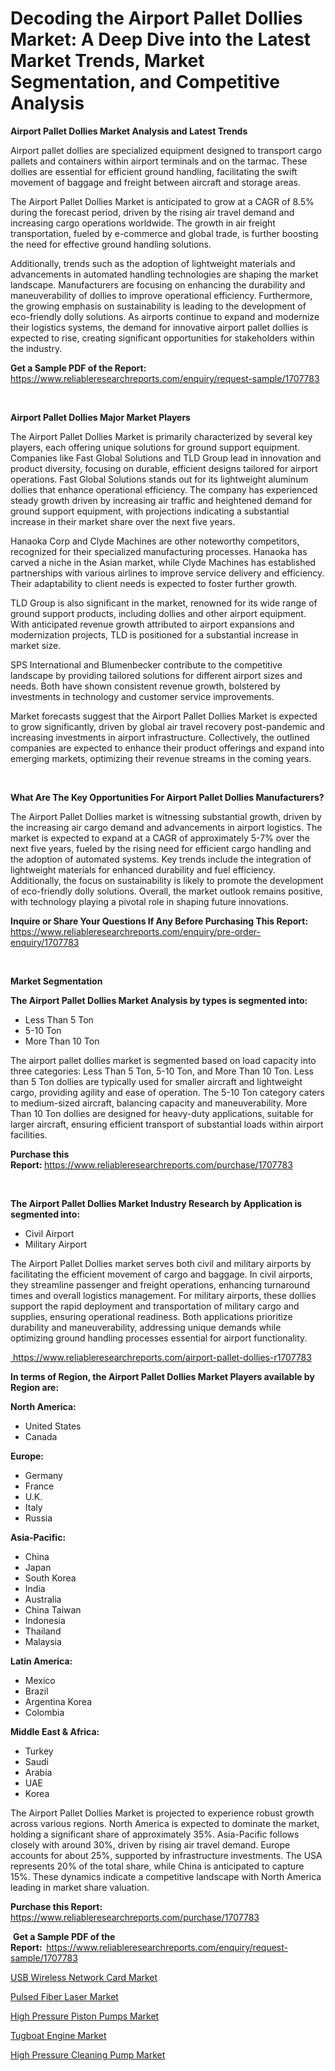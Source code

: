 <p><h1>Decoding the Airport Pallet Dollies Market: A Deep Dive into the Latest Market Trends, Market Segmentation, and Competitive Analysis</h1></p><p><strong>Airport Pallet Dollies Market Analysis and Latest Trends</strong></p>
<p><p>Airport pallet dollies are specialized equipment designed to transport cargo pallets and containers within airport terminals and on the tarmac. These dollies are essential for efficient ground handling, facilitating the swift movement of baggage and freight between aircraft and storage areas. </p><p>The Airport Pallet Dollies Market is anticipated to grow at a CAGR of 8.5% during the forecast period, driven by the rising air travel demand and increasing cargo operations worldwide. The growth in air freight transportation, fueled by e-commerce and global trade, is further boosting the need for effective ground handling solutions. </p><p>Additionally, trends such as the adoption of lightweight materials and advancements in automated handling technologies are shaping the market landscape. Manufacturers are focusing on enhancing the durability and maneuverability of dollies to improve operational efficiency. Furthermore, the growing emphasis on sustainability is leading to the development of eco-friendly dolly solutions. As airports continue to expand and modernize their logistics systems, the demand for innovative airport pallet dollies is expected to rise, creating significant opportunities for stakeholders within the industry.</p></p>
<p><strong>Get a Sample PDF of the Report:&nbsp;</strong> <a href="https://www.reliableresearchreports.com/enquiry/request-sample/1707783?utm_campaign=38&utm_medium=2&utm_source=Github&utm_content=ia&utm_term=18122024&utm_id=airport-pallet-dollies">https://www.reliableresearchreports.com/enquiry/request-sample/1707783</a></p>
<p>&nbsp;</p>
<p><strong>Airport Pallet Dollies Major Market Players</strong></p>
<p><p>The Airport Pallet Dollies Market is primarily characterized by several key players, each offering unique solutions for ground support equipment. Companies like Fast Global Solutions and TLD Group lead in innovation and product diversity, focusing on durable, efficient designs tailored for airport operations. Fast Global Solutions stands out for its lightweight aluminum dollies that enhance operational efficiency. The company has experienced steady growth driven by increasing air traffic and heightened demand for ground support equipment, with projections indicating a substantial increase in their market share over the next five years.</p><p>Hanaoka Corp and Clyde Machines are other noteworthy competitors, recognized for their specialized manufacturing processes. Hanaoka has carved a niche in the Asian market, while Clyde Machines has established partnerships with various airlines to improve service delivery and efficiency. Their adaptability to client needs is expected to foster further growth.</p><p>TLD Group is also significant in the market, renowned for its wide range of ground support products, including dollies and other airport equipment. With anticipated revenue growth attributed to airport expansions and modernization projects, TLD is positioned for a substantial increase in market size.</p><p>SPS International and Blumenbecker contribute to the competitive landscape by providing tailored solutions for different airport sizes and needs. Both have shown consistent revenue growth, bolstered by investments in technology and customer service improvements.</p><p>Market forecasts suggest that the Airport Pallet Dollies Market is expected to grow significantly, driven by global air travel recovery post-pandemic and increasing investments in airport infrastructure. Collectively, the outlined companies are expected to enhance their product offerings and expand into emerging markets, optimizing their revenue streams in the coming years.</p></p>
<p>&nbsp;</p>
<p><strong>What Are The Key Opportunities For Airport Pallet Dollies Manufacturers?</strong></p>
<p><p>The Airport Pallet Dollies market is witnessing substantial growth, driven by the increasing air cargo demand and advancements in airport logistics. The market is expected to expand at a CAGR of approximately 5-7% over the next five years, fueled by the rising need for efficient cargo handling and the adoption of automated systems. Key trends include the integration of lightweight materials for enhanced durability and fuel efficiency. Additionally, the focus on sustainability is likely to promote the development of eco-friendly dolly solutions. Overall, the market outlook remains positive, with technology playing a pivotal role in shaping future innovations.</p></p>
<p><strong>Inquire or Share Your Questions If Any Before Purchasing This Report:</strong> <a href="https://www.reliableresearchreports.com/enquiry/pre-order-enquiry/1707783?utm_campaign=38&utm_medium=2&utm_source=Github&utm_content=ia&utm_term=18122024&utm_id=airport-pallet-dollies">https://www.reliableresearchreports.com/enquiry/pre-order-enquiry/1707783</a></p>
<p>&nbsp;</p>
<p><strong>Market Segmentation</strong></p>
<p><strong>The Airport Pallet Dollies Market Analysis by types is segmented into:</strong></p>
<p><ul><li>Less Than 5 Ton</li><li>5-10 Ton</li><li>More Than 10 Ton</li></ul></p>
<p><p>The airport pallet dollies market is segmented based on load capacity into three categories: Less Than 5 Ton, 5-10 Ton, and More Than 10 Ton. Less than 5 Ton dollies are typically used for smaller aircraft and lightweight cargo, providing agility and ease of operation. The 5-10 Ton category caters to medium-sized aircraft, balancing capacity and maneuverability. More Than 10 Ton dollies are designed for heavy-duty applications, suitable for larger aircraft, ensuring efficient transport of substantial loads within airport facilities.</p></p>
<p><strong>Purchase this Report:&nbsp;</strong><a href="https://www.reliableresearchreports.com/purchase/1707783?utm_campaign=38&utm_medium=2&utm_source=Github&utm_content=ia&utm_term=18122024&utm_id=airport-pallet-dollies">https://www.reliableresearchreports.com/purchase/1707783</a></p>
<p>&nbsp;</p>
<p><strong>The Airport Pallet Dollies Market Industry Research by Application is segmented into:</strong></p>
<p><ul><li>Civil Airport</li><li>Military Airport</li></ul></p>
<p><p>The Airport Pallet Dollies market serves both civil and military airports by facilitating the efficient movement of cargo and baggage. In civil airports, they streamline passenger and freight operations, enhancing turnaround times and overall logistics management. For military airports, these dollies support the rapid deployment and transportation of military cargo and supplies, ensuring operational readiness. Both applications prioritize durability and maneuverability, addressing unique demands while optimizing ground handling processes essential for airport functionality.</p></p>
<p><a href="https://www.reliableresearchreports.com/airport-pallet-dollies-r1707783?utm_campaign=38&utm_medium=2&utm_source=Github&utm_content=ia&utm_term=18122024&utm_id=airport-pallet-dollies">&nbsp;https://www.reliableresearchreports.com/airport-pallet-dollies-r1707783</a></p>
<p><strong>In terms of Region, the Airport Pallet Dollies Market Players available by Region are:</strong></p>
<p>
    <p> <strong> North America: </strong>
        <ul>
            <li>United States</li>
            <li>Canada</li>
        </ul>
        </p> 
    <p> <strong> Europe: </strong>
        <ul>
            <li>Germany</li>
            <li>France</li>
            <li>U.K.</li>
            <li>Italy</li>
            <li>Russia</li>
        </ul>
        </p> 
    <p> <strong> Asia-Pacific: </strong>
        <ul>
            <li>China</li>
            <li>Japan</li>
            <li>South Korea</li>
            <li>India</li>
            <li>Australia</li>
            <li>China Taiwan</li>
            <li>Indonesia</li>
            <li>Thailand</li>
            <li>Malaysia</li>
        </ul>
        </p> 
    <p> <strong> Latin America: </strong>
        <ul>
            <li>Mexico</li>
            <li>Brazil</li>
            <li>Argentina Korea</li>
            <li>Colombia</li>
        </ul>
        </p> 
    <p> <strong> Middle East & Africa: </strong>
        <ul>
            <li>Turkey</li>
            <li>Saudi</li>
            <li>Arabia</li>
            <li>UAE</li>
            <li>Korea</li>
        </ul>
    </p>
    </p>
<p><p>The Airport Pallet Dollies Market is projected to experience robust growth across various regions. North America is expected to dominate the market, holding a significant share of approximately 35%. Asia-Pacific follows closely with around 30%, driven by rising air travel demand. Europe accounts for about 25%, supported by infrastructure investments. The USA represents 20% of the total share, while China is anticipated to capture 15%. These dynamics indicate a competitive landscape with North America leading in market share valuation.</p></p>
<p><strong>Purchase this Report: </strong><a href="https://www.reliableresearchreports.com/purchase/1707783?utm_campaign=38&utm_medium=2&utm_source=Github&utm_content=ia&utm_term=18122024&utm_id=airport-pallet-dollies">https://www.reliableresearchreports.com/purchase/1707783</a></p>
<p>&nbsp;<strong>Get a Sample PDF of the Report:&nbsp;&nbsp;</strong><a href="https://www.reliableresearchreports.com/enquiry/request-sample/1707783?utm_campaign=38&utm_medium=2&utm_source=Github&utm_content=ia&utm_term=18122024&utm_id=airport-pallet-dollies">https://www.reliableresearchreports.com/enquiry/request-sample/1707783</a></p>
<p><strong></strong></p>
<p><p><a href="https://github.com/dmitriyvo6rog/Market-Research-Report-List-1/blob/main/usb-wireless-network-card-market.md?utm_campaign=38&utm_medium=2&utm_source=Github&utm_content=ia&utm_term=18122024&utm_id=airport-pallet-dollies">USB Wireless Network Card Market</a></p><p><a href="https://www.linkedin.com/pulse/future-forecast-pulsed-fiber-laser-market-size-123-cagr-2024-txvef?utm_campaign=38&utm_medium=2&utm_source=Github&utm_content=ia&utm_term=18122024&utm_id=airport-pallet-dollies">Pulsed Fiber Laser Market</a></p><p><a href="https://www.linkedin.com/pulse/market-dynamics-projected-growth-high-pressure-piston-pumps-lnbsf?utm_campaign=38&utm_medium=2&utm_source=Github&utm_content=ia&utm_term=18122024&utm_id=airport-pallet-dollies">High Pressure Piston Pumps Market</a></p><p><a href="https://www.linkedin.com/pulse/projected-cagr-113-tugboat-engine-market-analysis-report-tqenf?utm_campaign=38&utm_medium=2&utm_source=Github&utm_content=ia&utm_term=18122024&utm_id=airport-pallet-dollies">Tugboat Engine Market</a></p><p><a href="https://www.linkedin.com/pulse/in-depth-high-pressure-cleaning-pump-market-report-growth-3yb3f?utm_campaign=38&utm_medium=2&utm_source=Github&utm_content=ia&utm_term=18122024&utm_id=airport-pallet-dollies">High Pressure Cleaning Pump Market</a></p></p>
